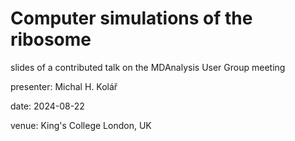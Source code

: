 # Computer simulations of the ribosome

slides of a contributed talk on the MDAnalysis User Group meeting

presenter: Michal H. Kolář

date: 2024-08-22

venue: King's College London, UK
